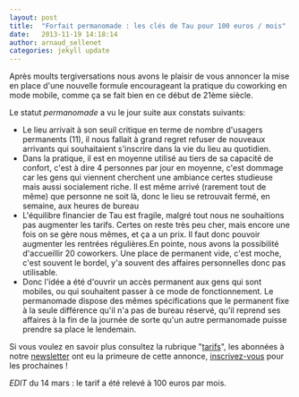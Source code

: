 ```yaml
---
layout: post
title:  "Forfait permanomade : les clés de Tau pour 100 euros / mois"
date:   2013-11-19 14:18:14
author: arnaud_sellenet
categories: jekyll update
---
```

Après moults tergiversations nous avons le plaisir de vous annoncer la mise en place d'une nouvelle formule encourageant la pratique du coworking en mode mobile, comme ça se fait bien en ce début de 21ème siècle.

Le statut *permanomade* a vu le jour <!--break-->suite aux constats suivants:

* Le lieu arrivait à son seuil critique en terme de nombre d'usagers permanents (11), il nous fallait à grand regret refuser de nouveaux arrivants qui souhaitaient s'inscrire dans la vie du lieu au quotidien.
* Dans la pratique, il est en moyenne utilisé au tiers de sa capacité de confort, c'est à dire 4 personnes par jour en moyenne, c'est dommage car les gens qui viennent cherchent une ambiance certes studieuse mais aussi socialement riche. Il est même arrivé (rarement tout de même) que personne ne soit là, donc le lieu se retrouvait fermé, en semaine, aux heures de bureau
* L'équilibre financier de Tau est fragile, malgré tout nous ne souhaitions pas augmenter les tarifs. Certes on reste très peu cher, mais encore une fois on se gère nous mêmes, et ça a un prix. Il faut donc pouvoir augmenter les rentrées régulières.En pointe, nous avons la possibilité d'accueillir 20 coworkers.
Une place de permanent vide, c'est moche, c'est souvent le bordel, y'a souvent des affaires personnelles donc pas utilisable.
* Donc l'idée a été d'ouvrir un accès permanent aux gens qui sont mobiles, ou qui souhaitent passer à ce mode de fonctionnement. Le permanomade dispose des mêmes spécifications que le permanent fixe à la seule différence qu'il n'a pas de bureau réservé, qu'il reprend ses affaires à la fin de la journée de sorte qu'un autre permanomade puisse prendre sa place le lendemain.

Si vous voulez en savoir plus consultez la rubrique "[tarifs][lk-tarifs]", les abonnées à notre [newsletter][lk-nl] ont eu la primeure de cette annonce, [inscrivez-vous][lk-subscribe] pour les prochaines !

*EDIT* du 14 mars : le tarif a été relevé à 100 euros par mois.

[lk-tarifs]: http://tau.so/tarifs
[lk-nl]: http://us4.campaign-archive1.com/?u=fbc6f8a60dfdea7786f103d47&id=8b35f1d581
[lk-subscribe]: http://tau.us4.list-manage.com/subscribe?u=fbc6f8a60dfdea7786f103d47&id=2abdb962c2